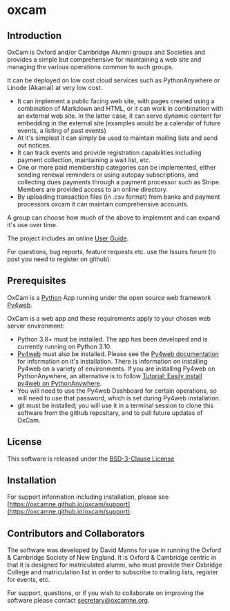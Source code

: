# oxcam

## Introduction

OxCam is Oxford and/or Cambridge Alumni groups and Societies and provides a simple but comprehensive for maintaining a web site and managing the various operations common to such groups.

It can be deployed on low cost cloud services such as PythonAnywhere or Linode (Akamai) at very low cost.

- It can implement a public facing web site, with pages created using a combination of Markdown and HTML, or it can work in combination with an external web site. In the latter case, it can serve dynamic content for embedding in the external site (examples would be a calendar of future events, a listing of past events)
- At it's simplest it can simply be used to maintain mailing lists and send out notices.
- It can track events and provide registration capabilities including payment collection, maintaining a wait
list, etc.
- One or more paid membership categories can be implemented, either sending renewal reminders or using autopay subscriptions, and collecting dues payments through a payment processor such as Stripe. Members are provided access to an online directory.
- By uploading transaction files (in .csv format) from banks and payment processors oxcam it can maintain comprehensive accounts.

A group can choose how much of the above to implement and can expand it's use over time.

The project includes an online [User Guide](https://oxcamne.github.io/oxcam).

For questions, bug reports, feature requests etc. use the Issues forum (to post you need to register on github).

## Prerequisites

OxCam is a [Python](https://www.python.org) App running under the open source web framework [Py4web](https://github.com/web2py/py4web).

OxCam is a web app and these requirements apply to your chosen web server environment:

- Python 3.8+ must be installed. The app has been developed and is currently running on Python 3.10.
- [Py4web](https://py4web.com/_documentation) must also be installed. Please see the [Py4web documentation](https://py4web.com/_documentation) for information on it's installation. There is information on installing Py4web on a variety of environments. If you are installing Py4web on PythonAnywhere, an alternative is to follow [Tutorial: Easily install py4web on PythonAnywhere](https://nicozanf.wordpress.com/2024/03/24/how-to-easily-install-py4web-on-pythonanywhere/).
- You will need to use the Py4web Dashboard for certain operations, so will need to use that password, which is set during Py4web installation.
- git must be installed; you will use it in a terminal session to clone this software from the github repositary, and to pull future updates of OxCam.

## License

This software is released under the [BSD-3-Clause License](LICENSE)

## Installation

For support information including installation, please see [https://oxcamne.github.io/oxcam/support](https://oxcamne.github.io/oxcam/support).

## Contributors and Collaborators

The software was developed by David Manns for use in running the Oxford & Cambridge Society of New England. It is Oxford & Cambridge centric in that it is designed for matriculated alumni, who must provide their Oxbridge College and matriculation list in order to subscribe to mailing lists, register for events, etc.

For support, questions, or if you wish to collaborate on improving the software please contact <secretary@oxcamne.org>.

